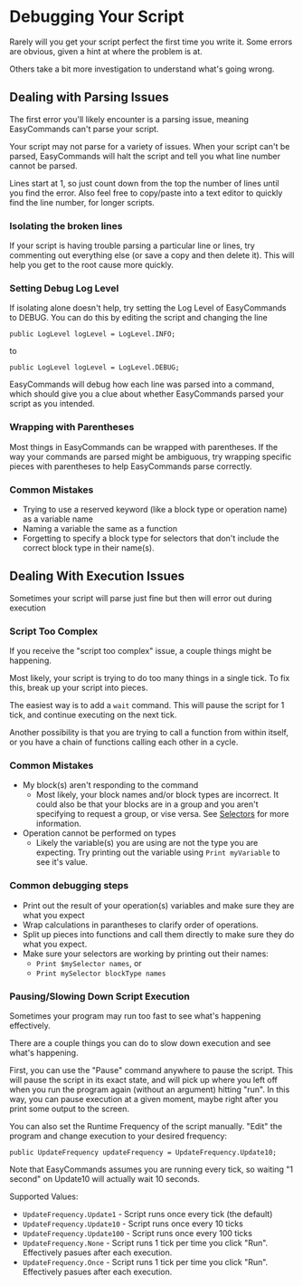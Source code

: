 ﻿# Debugging Your Script

Rarely will you get your script perfect the first time you write it.  Some errors are obvious, given a hint at where the problem is at.

Others take a bit more investigation to understand what's going wrong.

## Dealing with Parsing Issues

The first error you'll likely encounter is a parsing issue, meaning EasyCommands can't parse your script.

Your script may not parse for a variety of issues.  When your script can't be parsed, EasyCommands will halt the script and tell you what line number cannot be parsed.

Lines start at 1, so just count down from the top the number of lines until you find the error.  Also feel free to copy/paste into a text editor to quickly find the line number, for longer scripts.

### Isolating the broken lines
If your script is having trouble parsing a particular line or lines, try commenting out everything else (or save a copy and then delete it).  This will help you get to the root cause more quickly.

### Setting Debug Log Level
If isolating alone doesn't help, try setting the Log Level of EasyCommands to DEBUG.  You can do this by editing the script and changing the line

```public LogLevel logLevel = LogLevel.INFO;```

to

```public LogLevel logLevel = LogLevel.DEBUG;```

EasyCommands will debug how each line was parsed into a command, which should give you a clue about whether EasyCommands parsed your script as you intended.

### Wrapping with Parentheses
Most things in EasyCommands can be wrapped with parentheses.  If the way your commands are parsed might be ambiguous, try wrapping specific pieces with parentheses to help EasyCommands parse correctly.

### Common Mistakes
* Trying to use a reserved keyword (like a block type or operation name) as a variable name
* Naming a variable the same as a function
* Forgetting to specify a block type for selectors that don't include the correct block type in their name(s).

## Dealing With Execution Issues
Sometimes your script will parse just fine but then will error out during execution

### Script Too Complex

If you receive the "script too complex" issue, a couple things might be happening.

Most likely, your script is trying to do too many things in a single tick.  To fix this, break up your script into pieces.

The easiest way is to add a ```wait``` command.  This will pause the script for 1 tick, and continue executing on the next tick.

Another possibility is that you are trying to call a function from within itself, or you have a chain of functions calling each other in a cycle.

### Common Mistakes
* My block(s) aren't responding to the command
  * Most likely, your block names and/or block types are incorrect.  It could also be that your blocks are in a group and you aren't specifying to request a group, or vise versa.  See [Selectors](https://spaceengineers.merlinofmines.com/EasyCommands/blockHandlers/selectors "Selectors") for more information.
* Operation cannot be performed on types
  * Likely the variable(s) you are using are not the type you are expecting.  Try printing out the variable using ```Print myVariable```  to see it's value.

### Common debugging steps
* Print out the result of your operation(s) variables and make sure they are what you expect
* Wrap calculations in parantheses to clarify order of operations.
* Split up pieces into functions and call them directly to make sure they do what you expect.
* Make sure your selectors are working by printing out their names:
  * ``` Print $mySelector names ```, or
  * ```Print mySelector blockType names```

### Pausing/Slowing Down Script Execution
Sometimes your program may run too fast to see what's happening effectively.

There are a couple things you can do to slow down execution and see what's happening.

First, you can use the "Pause" command anywhere to pause the script.  This will pause the script in its exact state, and will pick up where you left off when you run the program again (without an argument) hitting "run".  In this way, you can pause execution at a given moment, maybe right after you print some output to the screen.

You can also set the Runtime Frequency of the script manually.  "Edit" the program and change execution to your desired frequency:

```
public UpdateFrequency updateFrequency = UpdateFrequency.Update10;
```

Note that EasyCommands assumes you are running every tick, so waiting "1 second" on Update10 will actually wait 10 seconds.

Supported Values:
* ```UpdateFrequency.Update1``` - Script runs once every tick (the default)
* ```UpdateFrequency.Update10``` - Script runs once every 10 ticks
* ```UpdateFrequency.Update100``` - Script runs once every 100 ticks
* ```UpdateFrequency.None``` - Script runs 1 tick per time you click "Run".  Effectively pasues after each execution.
* ```UpdateFrequency.Once``` - Script runs 1 tick per time you click "Run".  Effectively pasues after each execution.